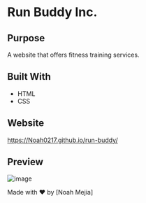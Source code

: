# Run Buddy Inc.

## Purpose
A website that offers fitness training services.

## Built With
* HTML
* CSS

## Website
https://Noah0217.github.io/run-buddy/

## Preview
![image](https://user-images.githubusercontent.com/84366215/172731719-a739218a-596e-4553-bbc3-2d22fc08afde.png)

Made with ❤️ by [Noah Mejia]

